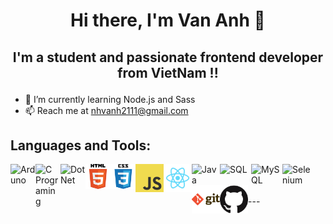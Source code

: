 
# <p align="center"> Hi there, I'm Van Anh 👋 </p>

## <p align="center"> I'm a student and passionate frontend developer from VietNam !! </p>

- 🌱 I’m currently learning Node.js and Sass
- 📫 Reach me at nhvanh2111@gmail.com

## Languages and Tools:

[<img align="left" alt="Arduno" width="40px" src="https://cdn.iconscout.com/icon/free/png-512/arduino-226072.png"/>][arduno]
[<img align="left" alt="C Programing" width="40px" src="https://img.icons8.com/color/452/c-programming.png"/>][c]
[<img align="left" alt="DotNet" width="40x" src="https://encrypted-tbn0.gstatic.com/images?q=tbn:ANd9GcQcGUlyiyZmWuDga3iMQgEqpFMOqKsqse6kkX5rI1PFsYN2QIFJrUw0cA50IRNZmIvuFF4&usqp=CAU"/>][dotnet]
[<img align="left" alt="HTML5" width="40px" src="https://raw.githubusercontent.com/github/explore/80688e429a7d4ef2fca1e82350fe8e3517d3494d/topics/html/html.png"/>][html5]
[<img align="left" alt="CSS3" width="40px" src="https://raw.githubusercontent.com/github/explore/80688e429a7d4ef2fca1e82350fe8e3517d3494d/topics/css/css.png"/>][css]
[<img align="left" alt="JavaScript" width="45px" src="https://raw.githubusercontent.com/github/explore/80688e429a7d4ef2fca1e82350fe8e3517d3494d/topics/javascript/javascript.png"/>][js]
[<img align="left" alt="React" width="45px" src="https://raw.githubusercontent.com/github/explore/80688e429a7d4ef2fca1e82350fe8e3517d3494d/topics/react/react.png"/>][react]
[<img align="left" alt="Java" width="45px" src="https://cdn.iconscout.com/icon/free/png-256/java-60-1174953.png"/>][java]
[<img align="left" alt="SQL" width="50px" src="https://e7.pngegg.com/pngimages/747/345/png-clipart-microsoft-sql-server-logo-database-microsoft-corporation-sql-logo-angle-text.png"/>][sql]
[<img align="left" alt="MySQL" width="50px" src="https://www.itcweb.net/Uploads/Phan-mem/mysql.png"/>][mysql]
[<img align="left" alt="Selenium" width="45px" src="https://huongdanjava.com/wp-content/uploads/2019/02/selenium.png"/>][selenium]
[<img align="left" alt="Git" width="45px" src="https://raw.githubusercontent.com/github/explore/80688e429a7d4ef2fca1e82350fe8e3517d3494d/topics/git/git.png"/>][git]
[<img align="left" alt="GitHub" width="45px" src="https://raw.githubusercontent.com/github/explore/78df643247d429f6cc873026c0622819ad797942/topics/github/github.png"/>][github]

<br />
<br />
<br />
<!---
nhvanh2111/nhvanh2111 is a ✨ special ✨ repository because its `README.md` (this file) appears on your GitHub profile.
You can click the Preview link to take a look at your changes.
--->
---

[arduno]: https://www.arduino.cc/
[c]: https://www.cprogramming.com/
[html5]: https://www.w3schools.com/html/
[css]: https://www.w3schools.com/css/
[js]: https://www.w3schools.com/js/
[react]: https://reactjs.org/
[dotnet]: https://dotnet.microsoft.com/
[selenium]: https://www.selenium.dev/
[mysql]: https://www.mysql.com/
[java]: https://www.java.com/en/
[sql]: https://www.microsoft.com/en-us/sql-server
[git]: https://git-scm.com/
[github]: https://github.com/
